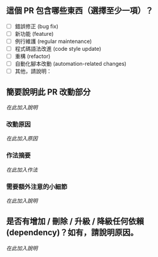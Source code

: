 ## 這個 PR 包含哪些東西（選擇至少一項）？

- [ ] 錯誤修正 (bug fix)
- [ ] 新功能 (feature)
- [ ] 例行維護 (regular maintenance)
- [ ] 程式碼語法改進 (code style update)
- [ ] 重構 (refactor)
- [ ] 自動化腳本改動 (automation-related changes)
- [ ] 其他，請說明：

## 簡要說明此 PR 改動部分
*在此加入說明*
### 改動原因
*在此加入原因*
### 作法摘要
*在此加入作法*
### 需要額外注意的小細節
*在此加入說明*

## 是否有增加 / 刪除 / 升級 / 降級任何依賴 (dependency)？如有，請說明原因。
*在此加入說明*
